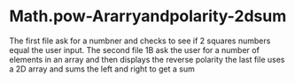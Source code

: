 # Math.pow-Ararryandpolarity-2dsum
The first file ask for a numbner and checks to see if 2 squares numbers equal the user input.
The second file 1B ask the user for a number of elements in an array and then displays the reverse polarity
the last file uses a 2D array and sums the left and right to get a sum

